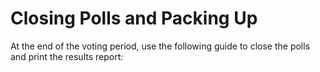 # Closing Polls and Packing Up

At the end of the voting period, use the following guide to close the polls and print the results report:

